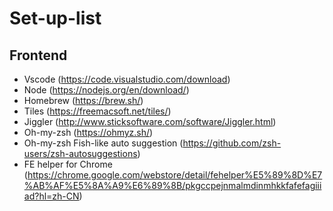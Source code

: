 # Set-up-list

## Frontend

* Vscode (https://code.visualstudio.com/download)
* Node (https://nodejs.org/en/download/)
* Homebrew (https://brew.sh/)
* Tiles (https://freemacsoft.net/tiles/)
* Jiggler (http://www.sticksoftware.com/software/Jiggler.html)
* Oh-my-zsh (https://ohmyz.sh/)
* Oh-my-zsh Fish-like auto suggestion (https://github.com/zsh-users/zsh-autosuggestions)
* FE helper for Chrome (https://chrome.google.com/webstore/detail/fehelper%E5%89%8D%E7%AB%AF%E5%8A%A9%E6%89%8B/pkgccpejnmalmdinmhkkfafefagiiiad?hl=zh-CN)
